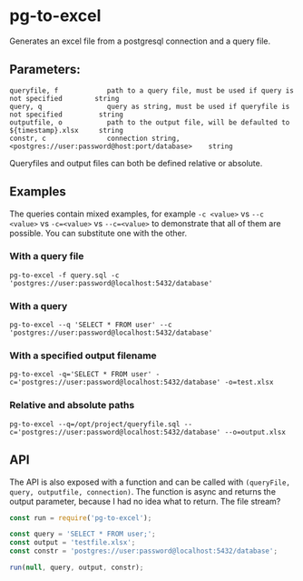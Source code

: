 # pg-to-excel

Generates an excel file from a postgresql connection and a query file.

## Parameters:

```
queryfile, f            path to a query file, must be used if query is not specified        string
query, q                query as string, must be used if queryfile is not specified         string
outputfile, o           path to the output file, will be defaulted to ${timestamp}.xlsx     string
constr, c               connection string, <postgres://user:password@host:port/database>    string
```

Queryfiles and output files can both be defined relative or absolute.

## Examples

The queries contain mixed examples, for example `-c <value>` vs `--c <value>` vs `-c=<value>` vs `--c=<value>` to demonstrate that all of them are possible. You can substitute one with the other.

### With a query file
```
pg-to-excel -f query.sql -c 'postgres://user:password@localhost:5432/database'
```

### With a query
```
pg-to-excel --q 'SELECT * FROM user' --c 'postgres://user:password@localhost:5432/database'
```

### With a specified output filename
```
pg-to-excel -q='SELECT * FROM user' -c='postgres://user:password@localhost:5432/database' -o=test.xlsx
```

### Relative and absolute paths
```
pg-to-excel --q=/opt/project/queryfile.sql --c='postgres://user:password@localhost:5432/database' --o=output.xlsx
```


## API

The API is also exposed with a function and can be called with `(queryFile, query, outputfile, connection)`.
The function is async and returns the output parameter, because I had no idea what to return. The file stream?

```javascript
const run = require('pg-to-excel');

const query = 'SELECT * FROM user;';
const output = 'testfile.xlsx';
const constr = 'postgres://user:password@localhost:5432/database';

run(null, query, output, constr);
```
